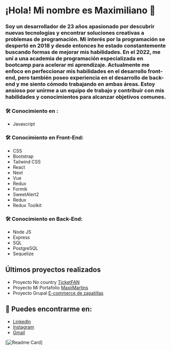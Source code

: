 # ¡Hola! Mi nombre es Maximiliano 👋

### Soy un desarrollador de 23 años apasionado por descubrir nuevas tecnologías y encontrar soluciones creativas a problemas de programación. Mi interés por la programación se despertó en 2018 y desde entonces he estado constantemente buscando formas de mejorar mis habilidades. En el 2022, me uní a una academia de programación especializada en bootcamp para acelerar mi aprendizaje. Actualmente me enfoco en perfeccionar mis habilidades en el desarrollo front-end, pero también poseo experiencia en el desarrollo de back-end y me siento cómodo trabajando en ambas áreas. Estoy ansioso por unirme a un equipo de trabajo y contribuir con mis habilidades y conocimientos para alcanzar objetivos comunes.

### 🛠 Conocimiento en :
  * Javascript
### 🛠 Conocimiento en Front-End:
  * CSS
  * Bootstrap
  * Tailwind CSS
  * React
  * Next
  * Vue
  * Redux
  * Formik
  * SweetAlert2
  * Redux
  * Redux Toolkit
### 🛠 Conocimiento en Back-End:
  * Node JS
  * Express
  * SQL
  * PostgreSQL 
  * Sequelize

## Últimos proyectos realizados

- Proyecto No country [TicketFAN](https://ticketfan.vercel.app/)
- Proyecto Mi Portafolio [MaxiiMartins](https://maxiimartins.vercel.app/)
- Proyecto Grupal [E-commerce de zapatillas](https://sneakers-xxre.vercel.app/)

## 🔗 Puedes encontrarme en:

- [LinkedIn](https://www.linkedin.com/in/maxiimartins/)
- [Instagram](https://www.instagram.com/maxii.martins/)
- []()<a href ="mailto:maximartins45@gmail.com" target="_blank">Gmail</a>

[![Readme Card](https://github-readme-stats.vercel.app/api/?username=MaxiiMartins&repo=github-readme-stats&count_private=true&show_icons=true&theme=dark#gh-dark-mode-only)]
